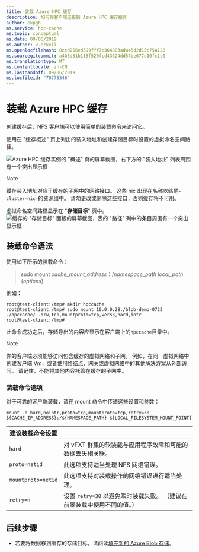 ```yaml
---
title: 装载 Azure HPC 缓存
description: 如何将客户端连接到 Azure HPC 缓存服务
author: ekpgh
ms.service: hpc-cache
ms.topic: conceptual
ms.date: 09/06/2019
ms.author: v-erkell
ms.openlocfilehash: 0ccd256ed399fff7c364883ada45d2d15c75a120
ms.sourcegitcommit: a4b5d31b113f520fcd43624dd57be677d10fc1c0
ms.translationtype: MT
ms.contentlocale: zh-CN
ms.lasthandoff: 09/06/2019
ms.locfileid: "70775346"
---
```

# <a name="mount-the-azure-hpc-cache"></a>装载 Azure HPC 缓存

创建缓存后，NFS 客户端可以使用简单的装载命令来访问它。

使用在 "缓存概述" 页上列出的装入地址和创建存储目标时设置的虚拟命名空间路径。 

![Azure HPC 缓存实例的 "概述" 页的屏幕截图，右下方的 "装入地址" 列表周围有一个突出显示框](media/mount-addresses.png)

> [!NOTE] 
> 缓存装入地址对应于缓存的子网中的网络接口。 这些 nic 出现在名称以结尾`-cluster-nic-`的资源组中。 请勿更改或删除这些接口，否则缓存将不可用。

虚拟命名空间路径显示在 "**存储目标**" 页中。 
![缓存的 "存储目标" 面板的屏幕截图，表的 "路径" 列中的条目周围有一个突出显示框](media/storage-target-path.png)

## <a name="mount-command-syntax"></a>装载命令语法

使用如下所示的装载命令：

> sudo mount *cache_mount_address*：/*namespace_path* *local_path* {*options*}

例如： 

```
root@test-client:/tmp# mkdir hpccache
root@test-client:/tmp# sudo mount 10.0.0.28:/blob-demo-0722 ./hpccache/ -orw,tcp,mountproto=tcp,vers3,hard,intr
root@test-client:/tmp# 
```

此命令成功之后，存储导出的内容应显示在客户端上的``hpccache``目录中。 

> [!NOTE] 
> 你的客户端必须能够访问包含缓存的虚拟网络和子网。 例如，在同一虚拟网络中创建客户端 Vm，或者使用终结点、网关或虚拟网络中的其他解决方案从外部访问。 请记住，不能将其他内容托管在缓存的子网中。

### <a name="mount-command-options"></a>装载命令选项

对于可靠的客户端装载，请在 mount 命令中传递这些设置和参数： 

``mount -o hard,nointr,proto=tcp,mountproto=tcp,retry=30 ${CACHE_IP_ADDRESS}:/${NAMESPACE_PATH} ${LOCAL_FILESYSTEM_MOUNT_POINT}``

| 建议装载命令设置 | |
--- | --- 
``hard`` | 对 vFXT 群集的软装载与应用程序故障和可能的数据丢失相关联。 
``proto=netid`` | 此选项支持适当处理 NFS 网络错误。
``mountproto=netid`` | 此选项支持对装载操作的网络错误进行适当处理。
``retry=n`` | 设置 ``retry=30`` 以避免瞬时装载失败。 （建议在前景装载中使用不同的值。）

## <a name="next-steps"></a>后续步骤

* 若要将数据移到缓存的存储目标，请阅读[填充新的 Azure Blob 存储](hpc-cache-ingest.md)。

